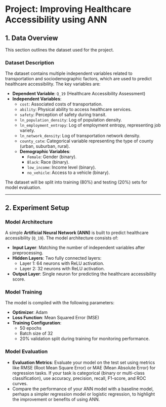 # Project: Improving Healthcare Accessibility using ANN

## 1. Data Overview

This section outlines the dataset used for the project.

### Dataset Description
The dataset contains multiple independent variables related to transportation and sociodemographic factors, which are used to predict healthcare accessibility. The key variables are:

- **Dependent Variable**: `Q_19` (Healthcare Accessibility Assessment)
- **Independent Variables**:
  - `cost`: Associated costs of transportation.
  - `ability`: Physical ability to access healthcare services.
  - `safety`: Perception of safety during transit.
  - `ln_population_density`: Log of population density.
  - `ln_employment_entropy`: Log of employment entropy, representing job variety.
  - `ln_network_density`: Log of transportation network density.
  - `county_cate`: Categorical variable representing the type of county (urban, suburban, rural).
  - **Demographic Variables**:
    - `Female`: Gender (binary).
    - `Black`: Race (binary).
    - `low_income`: Income level (binary).
    - `no_vehicle`: Access to a vehicle (binary).


The dataset will be split into training (80%) and testing (20%) sets for model evaluation.

---

## 2. Experiment Setup

### Model Architecture

A simple **Artificial Neural Network (ANN)** is built to predict healthcare accessibility (`Q_19`). The model architecture consists of:
- **Input Layer**: Matching the number of independent variables after preprocessing.
- **Hidden Layers**: Two fully connected layers:
  - Layer 1: 64 neurons with ReLU activation.
  - Layer 2: 32 neurons with ReLU activation.
- **Output Layer**: Single neuron for predicting the healthcare accessibility score.

### Model Training

The model is compiled with the following parameters:
- **Optimizer**: Adam
- **Loss Function**: Mean Squared Error (MSE)
- **Training Configuration**: 
  - 50 epochs
  - Batch size of 32
  - 20% validation split during training for monitoring performance.

### Model Evaluation
- **Evaluation Metrics**: Evaluate your model on the test set using metrics like RMSE (Root Mean Square Error) or MAE (Mean Absolute Error) for regression tasks. If your task is categorical (binary or multi-class classification), use accuracy, precision, recall, F1-score, and ROC curves.
- Compare the performance of your ANN model with a baseline model, perhaps a simpler regression model or logistic regression, to highlight the improvement or benefits of using ANN.
